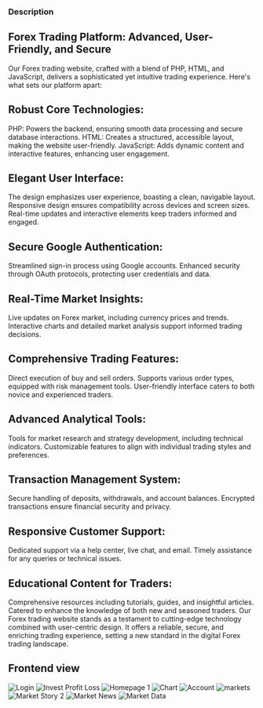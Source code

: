 ### Description
## Forex Trading Platform: Advanced, User-Friendly, and Secure

Our Forex trading website, crafted with a blend of PHP, HTML, and JavaScript, delivers a sophisticated yet intuitive trading experience. Here's what sets our platform apart:

## Robust Core Technologies:

PHP: Powers the backend, ensuring smooth data processing and secure database interactions.
HTML: Creates a structured, accessible layout, making the website user-friendly.
JavaScript: Adds dynamic content and interactive features, enhancing user engagement.

## Elegant User Interface:

The design emphasizes user experience, boasting a clean, navigable layout.
Responsive design ensures compatibility across devices and screen sizes.
Real-time updates and interactive elements keep traders informed and engaged.

## Secure Google Authentication:

Streamlined sign-in process using Google accounts.
Enhanced security through OAuth protocols, protecting user credentials and data.

## Real-Time Market Insights:

Live updates on Forex market, including currency prices and trends.
Interactive charts and detailed market analysis support informed trading decisions.

## Comprehensive Trading Features:

Direct execution of buy and sell orders.
Supports various order types, equipped with risk management tools.
User-friendly interface caters to both novice and experienced traders.

## Advanced Analytical Tools:

Tools for market research and strategy development, including technical indicators.
Customizable features to align with individual trading styles and preferences.

## Transaction Management System:

Secure handling of deposits, withdrawals, and account balances.
Encrypted transactions ensure financial security and privacy.

## Responsive Customer Support:

Dedicated support via a help center, live chat, and email.
Timely assistance for any queries or technical issues.

## Educational Content for Traders:

Comprehensive resources including tutorials, guides, and insightful articles.
Catered to enhance the knowledge of both new and seasoned traders.
Our Forex trading website stands as a testament to cutting-edge technology combined with user-centric design. It offers a reliable, secure, and enriching trading experience, setting a new standard in the digital Forex trading landscape.



## Frontend view


![Login](https://github.com/NishatVasker/forex_trading_website/assets/83021162/27dd43f5-b03f-4771-afe9-862bf6c842df)
![Invest Profit Loss](https://github.com/NishatVasker/forex_trading_website/assets/83021162/ff080cb9-123f-490e-8f76-caee54ef6d13)
![Homepage 1](https://github.com/NishatVasker/forex_trading_website/assets/83021162/87fd1624-9403-4d86-bd87-e6201288f3a8)
![Chart](https://github.com/NishatVasker/forex_trading_website/assets/83021162/0fe681c4-ad77-413d-9271-bd622bd93dbd)
![Account](https://github.com/NishatVasker/forex_trading_website/assets/83021162/bd275ea4-bc91-498f-b287-8d29e481174b)
![markets](https://github.com/NishatVasker/forex_trading_website/assets/83021162/d54fe2d7-6c76-4f4c-9602-ff0862dd57a9)
![Market Story 2](https://github.com/NishatVasker/forex_trading_website/assets/83021162/449b8e35-dc8a-4137-9385-07c013edf97c)
![Market News](https://github.com/NishatVasker/forex_trading_website/assets/83021162/0aefb81c-f503-4bfb-b744-2557d70e0b9b)
![Market Data](https://github.com/NishatVasker/forex_trading_website/assets/83021162/4e70d595-d610-40f0-b0c5-48a87aff4819)
